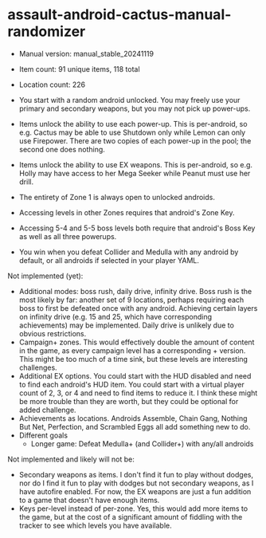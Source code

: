 # assault-android-cactus-manual-randomizer

- Manual version: manual_stable_20241119
- Item count: 91 unique items, 118 total
- Location count: 226

- You start with a random android unlocked. You may freely use your primary and secondary weapons, but you may not pick up power-ups.
- Items unlock the ability to use each power-up. This is per-android, so e.g. Cactus may be able to use Shutdown only while Lemon can only use Firepower. There are two copies of each power-up in the pool; the second one does nothing.
- Items unlock the ability to use EX weapons. This is per-android, so e.g. Holly may have access to her Mega Seeker while Peanut must use her drill.
- The entirety of Zone 1 is always open to unlocked androids.
- Accessing levels in other Zones requires that android's Zone Key.
- Accessing 5-4 and 5-5 boss levels both require that android's Boss Key as well as all three powerups.
- You win when you defeat Collider and Medulla with any android by default, or all androids if selected in your player YAML.

Not implemented (yet):
- Additional modes: boss rush, daily drive, infinity drive. Boss rush is the most likely by far: another set of 9 locations, perhaps requiring each boss to first be defeated once with any android. Achieving certain layers on infinity drive (e.g. 15 and 25, which have corresponding achievements) may be implemented. Daily drive is unlikely due to obvious restrictions.
- Campaign+ zones. This would effectively double the amount of content in the game, as every campaign level has a corresponding + version. This might be too much of a time sink, but these levels are interesting challenges.
- Additional EX options. You could start with the HUD disabled and need to find each android's HUD item. You could start with a virtual player count of 2, 3, or 4 and need to find items to reduce it. I think these might be more trouble than they are worth, but they could be optional for added challenge.
- Achievements as locations. Androids Assemble, Chain Gang, Nothing But Net, Perfection, and Scrambled Eggs all add something new to do.
- Different goals
    - Longer game: Defeat Medulla+ (and Collider+) with any/all androids

Not implemented and likely will not be:
- Secondary weapons as items. I don't find it fun to play without dodges, nor do I find it fun to play with dodges but not secondary weapons, as I have autofire enabled. For now, the EX weapons are just a fun addition to a game that doesn't have enough items.
- Keys per-level instead of per-zone. Yes, this would add more items to the game, but at the cost of a significant amount of fiddling with the tracker to see which levels you have available.
